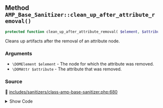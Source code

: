## Method `AMP_Base_Sanitizer::clean_up_after_attribute_removal()`

```php
protected function clean_up_after_attribute_removal( $element, $attribute );
```

Cleans up artifacts after the removal of an attribute node.

### Arguments

* `\DOMElement $element` - The node for which the attribute was removed.
* `\DOMAttr $attribute` - The attribute that was removed.

### Source

:link: [includes/sanitizers/class-amp-base-sanitizer.php:680](/includes/sanitizers/class-amp-base-sanitizer.php#L680-L695)

<details>
<summary>Show Code</summary>

```php
protected function clean_up_after_attribute_removal( $element, $attribute ) {
	static $attributes_tied_to_href = [ 'target', 'download', 'rel', 'rev', 'hreflang', 'type' ];
	if ( 'href' === $attribute->nodeName ) {
		/*
		 * "The target, download, rel, rev, hreflang, and type attributes must be omitted
		 * if the href attribute is not present."
		 * See: https://www.w3.org/TR/2016/REC-html51-20161101/textlevel-semantics.html#the-a-element
		 */
		foreach ( $attributes_tied_to_href as $attribute_to_remove ) {
			if ( $element->hasAttribute( $attribute_to_remove ) ) {
				$element->removeAttribute( $attribute_to_remove );
			}
		}
	}
}
```

</details>

